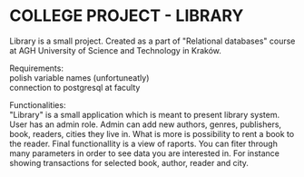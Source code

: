# COLLEGE PROJECT - LIBRARY
Library is a small project. Created as a part of "Relational databases" course at AGH University of Science and Technology in Kraków.

Requirements:<br />
polish variable names (unfortuneatly)<br />
connection to postgresql at faculty<br />

Functionalities:<br />
"Library" is a small application which is meant to present library system. User has an admin role.
Admin can add new authors, genres, publishers, book, readers, cities they live in.
What is more is possibility to rent a book to the reader.
Final functionallity is a view of raports. You can fiter through many parameters in order to see data you are interested in.
For instance showing transactions for selected book, author, reader and city.
